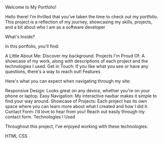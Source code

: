 Welcome to My Portfolio!

Hello there! I'm thrilled that you’ve taken the time to check out my portfolio. This project is a reflection of my journey, showcasing my skills, projects, and a bit about who I am as a software developer

What's Inside?

In this portfolio, you’ll find:

A Little About Me: Discover my background.
Projects I'm Proud Of: A showcase of my work, along with descriptions of each project and the technologies I used.
Get in Touch: If you like what you see or have any questions, there's a way to reach out!
Features

Here's what you can expect when navigating through my site:

Responsive Design: Looks great on any device, whether you're on your phone or laptop.
Easy Navigation: My interactive navbar makes it simple to find your way around.
Showcase of Projects: Each project has its own space where you can learn more about what I created and how I did it.
Contact Form: I’d love to hear from you! Reach out easily through my contact form.
Technologies I Used

Throughout this project, I’ve enjoyed working with these technologies:

HTML
CSS
